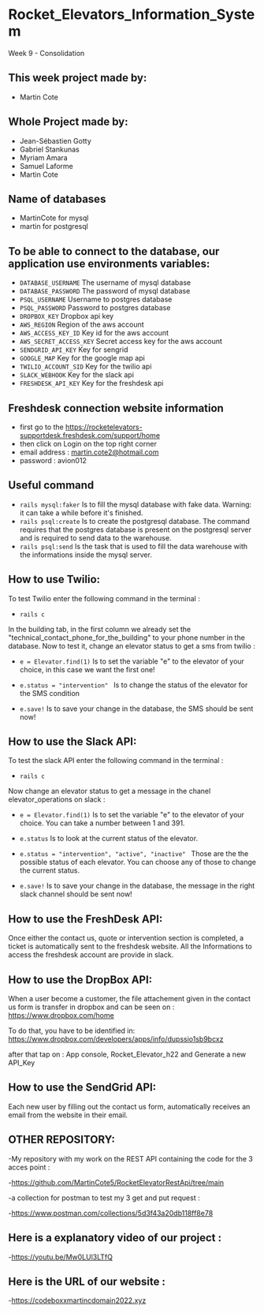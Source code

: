 # Rocket_Elevators_Information_System
Week 9 - Consolidation



## This week project made by:
- Martin Cote

## Whole Project made by:

- Jean-Sébastien Gotty
- Gabriel Stankunas
- Myriam Amara
- Samuel Laforme
- Martin Cote

 
## Name of databases

- MartinCote for mysql
- martin for postgresql


## To be able to connect to the database, our application use environments variables:
 
- `DATABASE_USERNAME` The username of mysql database
- `DATABASE_PASSWORD` The password of mysql database
- `PSQL_USERNAME` Username to postgres database
- `PSQL_PASSWORD` Password to postgres database
- `DROPBOX_KEY` Dropbox api key
- `AWS_REGION` Region of the aws account
- `AWS_ACCESS_KEY_ID` Key id for the aws account
- `AWS_SECRET_ACCESS_KEY` Secret access key for the aws account
- `SENDGRID_API_KEY` Key for sengrid
- `GOOGLE_MAP` Key for the google map api
- `TWILIO_ACCOUNT_SID` Key for the twilio api 
- `SLACK_WEBHOOK` Key for the slack api
- `FRESHDESK_API_KEY` Key for the freshdesk api
 
## Freshdesk connection website information 
- first go to the https://rocketelevators-supportdesk.freshdesk.com/support/home
- then click on Login on the top right corner
- email address : martin.cote2@hotmail.com
- password : avion012



## Useful command

- `rails mysql:faker` Is to fill the mysql database with fake data. Warning: it can take a while before it's finished.
- `rails psql:create` Is to create the postgresql database. The command requires that the postgres database is present on the postgresql server and is required to send data to the warehouse.
- `rails psql:send` Is the task that is used to fill the data warehouse with the informations inside the mysql server.



## How to use Twilio:

To test Twilio enter the following command in the terminal : 

- `rails c`

In the building tab, in the first column we already set the "technical_contact_phone_for_the_building" to your phone number in the database. Now to test it, change an elevator status to get a sms from twilio :

- `e = Elevator.find(1)` Is to set the variable "e" to the elevator of your choice, in this case we want the first one!

- `e.status = "intervention" ` Is to change the status of the elevator for the SMS condition 

- `e.save!` Is to save your change in the database, the SMS should be sent now!


## How to use the Slack API:

To test the slack API enter the following command in the terminal : 

- `rails c`

Now change an elevator status to get a message in the chanel elevator_operations on slack :

- `e = Elevator.find(1)` Is to set the variable "e" to the elevator of your choice. You can take a number between 1 and 391.

- `e.status` Is to look at the current status of the elevator.

- `e.status = "intervention", "active", "inactive" ` Those are the the possible status of each elevator. You can choose any of those to change the  current status.

- `e.save!` Is to save your change in the database, the message in the right slack channel should be sent now!

## How to use the FreshDesk API:

Once either the contact us, quote or intervention section is completed, a ticket is automatically sent to the freshdesk website.
All the Informations to access the freshdesk account are provide in slack.



## How to use the DropBox API:
When a user become a customer, the file attachement given in the contact us form is transfer in dropbox and can be seen on :
    https://www.dropbox.com/home

To do that, you have to be identified in:
    https://www.dropbox.com/developers/apps/info/dupssio1sb9bcxz

after that tap on : App console, Rocket_Elevator_h22 and Generate a new API_Key

## How to use the SendGrid API:
Each new user by filling out the contact us form, automatically receives an email from the website in their email.




## OTHER REPOSITORY:

-My repository with my work on the REST API containing the code for the 3 acces point :

-https://github.com/MartinCote5/RocketElevatorRestApi/tree/main



-a collection for postman to test my 3 get and put request : 

-https://www.postman.com/collections/5d3f43a20db118ff8e78




## Here is a explanatory video of our project :

-https://youtu.be/Mw0LUl3LTfQ

## Here is the URL of our website :
-https://codeboxxmartincdomain2022.xyz
